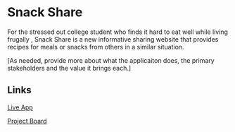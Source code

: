 # Snack Share

For the stressed out college student who finds it
hard to eat well while living frugally , Snack Share
is a new informative sharing website that
provides recipes for meals or snacks from others
in a similar situation.

[As needed, provide more about what the applicaiton does, the primary stakeholders and the value it brings each.]

## Links

[Live App](https://repl.it)

[Project Board](../../projects/1)
